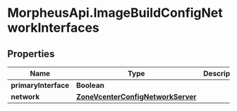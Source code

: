 # MorpheusApi.ImageBuildConfigNetworkInterfaces

## Properties

Name | Type | Description | Notes
------------ | ------------- | ------------- | -------------
**primaryInterface** | **Boolean** |  | [optional] 
**network** | [**ZoneVcenterConfigNetworkServer**](ZoneVcenterConfigNetworkServer.md) |  | [optional] 


